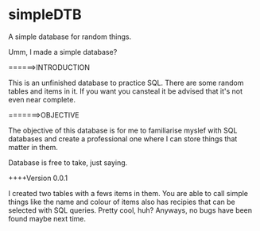 # simpleDTB
A simple database for random things.

Umm, I made a simple database?

======>INTRODUCTION

This is an unfinished database to practice SQL. There are some random tables and items in it.
If you want you cansteal it be advised that it's not even near complete.


=======>OBJECTIVE

The objective of this database is for me to familiarise myslef with SQL databases and create a 
professional one where I can store things that matter in them.

Database is free to take, just saying.

++++Version 0.0.1

I created two tables with a fews items in them. You are able to call simple things like the name and colour of
items also has recipies that can be selected with SQL queries. Pretty cool, huh? Anyways, no bugs have been
found maybe next time.
